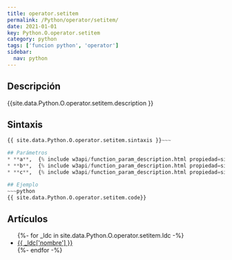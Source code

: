 ```yaml
---
title: operator.setitem
permalink: /Python/operator/setitem/
date: 2021-01-01
key: Python.O.operator.setitem
category: python
tags: ['funcion python', 'operator']
sidebar: 
  nav: python
---
```


## Descripción
{{site.data.Python.O.operator.setitem.description }}

## Sintaxis
~~~python
{{ site.data.Python.O.operator.setitem.sintaxis }}~~~

## Parámetros
* **a**,  {% include w3api/function_param_description.html propiedad=site.data.Python.O.operator.setitem valor="a" %}
* **b**,  {% include w3api/function_param_description.html propiedad=site.data.Python.O.operator.setitem valor="b" %}
* **c**,  {% include w3api/function_param_description.html propiedad=site.data.Python.O.operator.setitem valor="c" %}

## Ejemplo
~~~python
{{ site.data.Python.O.operator.setitem.code}}
~~~

## Artículos
<ul>
{%- for _ldc in site.data.Python.O.operator.setitem.ldc -%}
   <li>
       <a href="{{_ldc['url'] }}">{{ _ldc['nombre'] }}</a>
   </li>
{%- endfor -%}
</ul>
